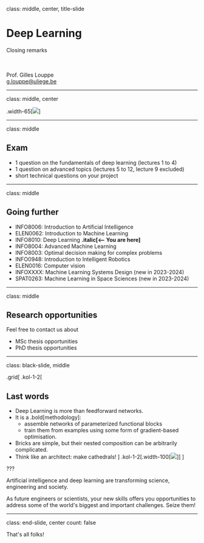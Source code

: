class: middle, center, title-slide

# Deep Learning

Closing remarks

<br><br>
Prof. Gilles Louppe<br>
[g.louppe@uliege.be](mailto:g.louppe@uliege.be)

---

class: middle, center

.width-65[![](figures/lec0/map.png)]

---

class: middle

## Exam

- 1 question on the fundamentals of deep learning (lectures 1 to 4)  
- 1 question on advanced topics (lectures 5 to 12, lecture 9 excluded) 
- short technical questions on your project 

---

class: middle

## Going further

- INFO8006: Introduction to Artificial Intelligence
- ELEN0062: Introduction to Machine Learning
- INFO8010: Deep Learning **.italic[<-- You are here]**
- INFO8004: Advanced Machine Learning
- INFO8003: Optimal decision making for complex problems
- INFO0948: Introduction to Intelligent Robotics
- ELEN0016: Computer vision
- INFOXXXX: Machine Learning Systems Design (new in 2023-2024)
- SPAT0263: Machine Learning in Space Sciences (new in 2023-2024)

---

class: middle

## Research opportunities

Feel free to contact us about
- MSc thesis opportunities
- PhD thesis opportunities

---

class: black-slide, middle

.grid[
.kol-1-2[
## Last words

- Deep Learning is more than feedforward networks.
- It is a .bold[methodology]:
  - assemble networks of parameterized functional blocks 
  - train them from examples using some form of gradient-based optimisation.
- Bricks are simple, but their nested composition can be arbitrarily complicated.
- Think like an architect: make cathedrals!
]
.kol-1-2[.width-100[![](figures/course-syllabus/lego-ad.jpg)]]
]

???

Artificial intelligence and deep learning are transforming science, engineering and society.

As future engineers or scientists, your new skills offers you opportunities to address some of the world's biggest and important challenges. Seize them!

---

class: end-slide, center
count: false

That's all folks!
